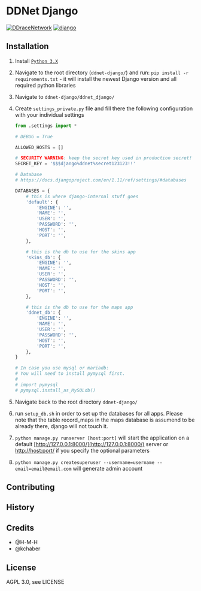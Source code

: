 # DDNet Django

[![DDraceNetwork](https://ddnet.org/ddnet-small.png)](https://ddnet.org)
[![django](http://www.dreamincode.net/forums/uploads/monthly_10_2014/post-659421-141328499356.png)](https://www.djangoproject.com/)

## Installation

1. Install [`Python 3.X`](https://www.python.org/downloads/)
2. Navigate to the root directory (`ddnet-django/`) and run: `pip install -r requirements.txt` - it will install the newest Django
version and all required python libraries
3. Navigate to `ddnet-django/ddnet_django/`
4. Create `settings_private.py` file and fill there the following configuration with your individual settings

    ```python
    from .settings import *

    # DEBUG = True

    ALLOWED_HOSTS = []

    # SECURITY WARNING: keep the secret key used in production secret!
    SECRET_KEY = '$$$django%ddnet%secret123123!!'

    # Database
    # https://docs.djangoproject.com/en/1.11/ref/settings/#databases

    DATABASES = {
        # this is where django-internal stuff goes
        'default': {
            'ENGINE': '',
            'NAME': '',
            'USER': '',
            'PASSWORD': '',
            'HOST': '',
            'PORT': '',
        },

        # this is the db to use for the skins app
        'skins_db': {
            'ENGINE': '',
            'NAME': '',
            'USER': '',
            'PASSWORD': '',
            'HOST': '',
            'PORT': '',
        },

        # this is the db to use for the maps app
        'ddnet_db': {
            'ENGINE': '',
            'NAME': '',
            'USER': '',
            'PASSWORD': '',
            'HOST': '',
            'PORT': '',
        },
    }

    # In case you use mysql or mariadb:
    # You will need to install pymysql first.
    #
    # import pymysql
    # pymysql.install_as_MySQLdb()
    ```
5. Navigate back to the root directory `ddnet-django/`
6. run `setup_db.sh` in order to set up the databases for all apps.
Please note that the table record_maps in the maps database is assumend to be already there, django will not touch it.
7. `python manage.py runserver [host:port]` will start the application on a default [http://127.0.0.1:8000/](http://127.0.0.1:8000/) server or [http://host:port/](http://host:port/) if you specify the optional parameters
8. `python manage.py createsuperuser --username=username --email=email@email.com` will generate admin account

## Contributing


## History


## Credits
- @H-M-H
- @kchaber

## License

AGPL 3.0, see LICENSE